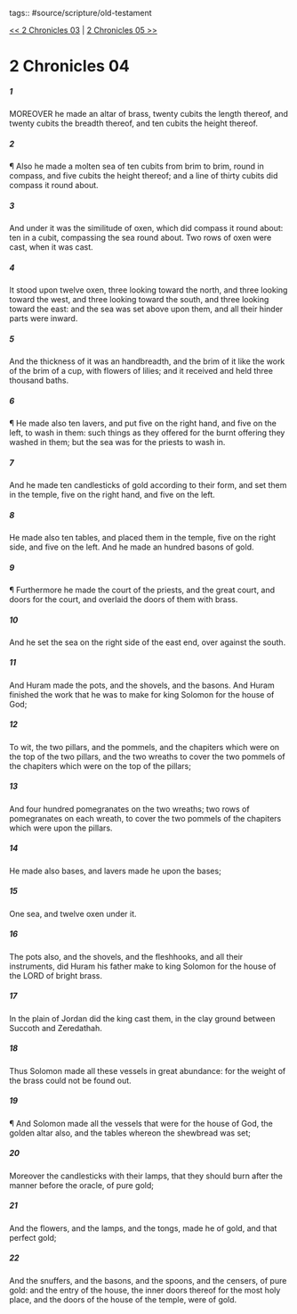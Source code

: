 tags:: #source/scripture/old-testament

[<< 2 Chronicles 03](source/scripture/old-testament/14_2_Chronicles/2_Chronicles_03.md) | [2 Chronicles 05 >>](source/scripture/old-testament/14_2_Chronicles/2_Chronicles_05.md)

# 2 Chronicles 04

##### 1

MOREOVER he made an altar of brass, twenty cubits the length thereof, and twenty cubits the breadth thereof, and ten cubits the height thereof.

##### 2

¶ Also he made a molten sea of ten cubits from brim to brim, round in compass, and five cubits the height thereof; and a line of thirty cubits did compass it round about.

##### 3

And under it was the similitude of oxen, which did compass it round about: ten in a cubit, compassing the sea round about. Two rows of oxen were cast, when it was cast.

##### 4

It stood upon twelve oxen, three looking toward the north, and three looking toward the west, and three looking toward the south, and three looking toward the east: and the sea was set above upon them, and all their hinder parts were inward.

##### 5

And the thickness of it was an handbreadth, and the brim of it like the work of the brim of a cup, with flowers of lilies; and it received and held three thousand baths.

##### 6

¶ He made also ten lavers, and put five on the right hand, and five on the left, to wash in them: such things as they offered for the burnt offering they washed in them; but the sea was for the priests to wash in.

##### 7

And he made ten candlesticks of gold according to their form, and set them in the temple, five on the right hand, and five on the left.

##### 8

He made also ten tables, and placed them in the temple, five on the right side, and five on the left. And he made an hundred basons of gold.

##### 9

¶ Furthermore he made the court of the priests, and the great court, and doors for the court, and overlaid the doors of them with brass.

##### 10

And he set the sea on the right side of the east end, over against the south.

##### 11

And Huram made the pots, and the shovels, and the basons. And Huram finished the work that he was to make for king Solomon for the house of God;

##### 12

To wit, the two pillars, and the pommels, and the chapiters which were on the top of the two pillars, and the two wreaths to cover the two pommels of the chapiters which were on the top of the pillars;

##### 13

And four hundred pomegranates on the two wreaths; two rows of pomegranates on each wreath, to cover the two pommels of the chapiters which were upon the pillars.

##### 14

He made also bases, and lavers made he upon the bases;

##### 15

One sea, and twelve oxen under it.

##### 16

The pots also, and the shovels, and the fleshhooks, and all their instruments, did Huram his father make to king Solomon for the house of the LORD of bright brass.

##### 17

In the plain of Jordan did the king cast them, in the clay ground between Succoth and Zeredathah.

##### 18

Thus Solomon made all these vessels in great abundance: for the weight of the brass could not be found out.

##### 19

¶ And Solomon made all the vessels that were for the house of God, the golden altar also, and the tables whereon the shewbread was set;

##### 20

Moreover the candlesticks with their lamps, that they should burn after the manner before the oracle, of pure gold;

##### 21

And the flowers, and the lamps, and the tongs, made he of gold, and that perfect gold;

##### 22

And the snuffers, and the basons, and the spoons, and the censers, of pure gold: and the entry of the house, the inner doors thereof for the most holy place, and the doors of the house of the temple, were of gold.
